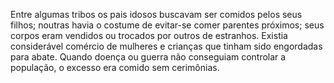 ﻿Entre algumas tribos os pais idosos buscavam ser comidos pelos seus filhos; noutras havia o costume de evitar-se comer parentes próximos; seus corpos eram vendidos ou trocados por outros de estranhos. Existia considerável comércio de mulheres e crianças que tinham sido engordadas para abate. Quando doença ou guerra não conseguiam controlar a população, o excesso era comido sem cerimônias.
